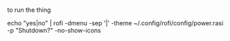 to run the thing

echo "yes|no" | rofi -dmenu -sep '|' -theme ~/.config/rofi/config/power.rasi  -p "Shutdown?" -no-show-icons
